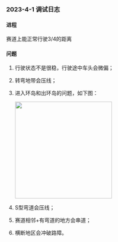 ### 2023-4-1 调试日志

#### 进程

赛道上能正常行驶$3/4$的距离

#### 问题

1. 行驶状态不是很稳，行驶途中车头会微偏；

2. 转弯地带会压线；

3. 进入环岛和出环岛的问题，如下图：
   
   <img title="" src="file:///C:/Users/An'bi'ti'ou's/AppData/Roaming/marktext/images/2023-04-01-22-23-37-6(FEDVO{3TY%WUFJJ{XWS6D.jpg" alt="" width="261">

4. S型弯道会压线；

5. 赛道相邻+有弯道的地方会串道；

6. 横断地区会冲破路障。
